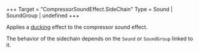 +++
Target = "CompressorSoundEffect.SideChain"
Type = Sound | SoundGroup | undefined
+++

Applies a [ducking](https://en.wikipedia.org/wiki/Ducking) effect to the compressor sound effect.The behavior of the sidechain depends on the `Sound` or `SoundGroup` linked to it.
